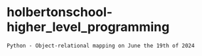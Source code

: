 # holbertonschool-higher_level_programming
	Python - Object-relational mapping on June the 19th of 2024
